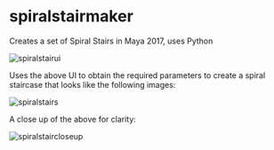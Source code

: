 # spiralstairmaker
Creates a set of Spiral Stairs in Maya 2017, uses Python

![spiralstairui](https://cloud.githubusercontent.com/assets/5842203/19871773/c30b02fc-9f8c-11e6-9a81-c40772d2f16e.jpg)

Uses the above UI to obtain the required parameters to create a spiral staircase that looks like the following images:

![spiralstairs](https://cloud.githubusercontent.com/assets/5842203/19871775/c310c426-9f8c-11e6-8f01-6e31e7c2a83d.jpg)

A close up of the above for clarity:

![spiralstaircloseup](https://cloud.githubusercontent.com/assets/5842203/19871774/c30bae50-9f8c-11e6-8f10-4fb76a10cb5f.jpg)


